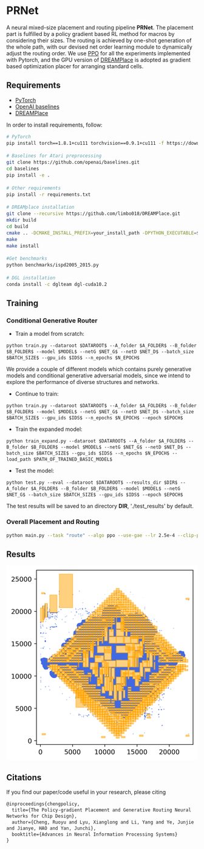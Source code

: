 # PRNet

A neural mixed-size placement and routing pipeline **PRNet**. The placement part is fulfilled by a policy gradient based RL method for macros by considering their sizes. The routing is achieved by one-shot generation of the whole path, with our devised net order learning module to dynamically adjust the routing order. We use [PPO](https://github.com/ikostrikov/pytorch-a2c-ppo-acktr-gail) for all the experiments implemented with Pytorch, and the GPU version of
[DREAMPlace](https://github.com/limbo018/DREAMPlace) is adopted as gradient based optimization placer for arranging standard cells.

## Requirements

* [PyTorch](http://pytorch.org/)
* [OpenAI baselines](https://github.com/openai/baselines)
* [DREAMPlace](https://github.com/limbo018/DREAMPlace)

In order to install requirements, follow:

```bash
# PyTorch
pip install torch==1.8.1+cu111 torchvision==0.9.1+cu111 -f https://download.pytorch.org/whl/lts/1.8/torch_lts.html

# Baselines for Atari preprocessing
git clone https://github.com/openai/baselines.git
cd baselines
pip install -e .

# Other requirements
pip install -r requirements.txt

# DREAMplace installation
git clone --recursive https://github.com/limbo018/DREAMPlace.git
mkdir build 
cd build 
cmake .. -DCMAKE_INSTALL_PREFIX=your_install_path -DPYTHON_EXECUTABLE=$(which python)
make 
make install

#Get benchmarks
python benchmarks/ispd2005_2015.py

# DGL installation
conda install -c dglteam dgl-cuda10.2
```

## Training

### Conditional Generative Router

* Train a model from scratch:
```
python train.py --dataroot $DATAROOT$ --A_folder $A_FOLDER$ --B_folder $B_FOLDER$ --model $MODEL$ --netG $NET_G$ --netD $NET_D$ --batch_size $BATCH_SIZE$ --gpu_ids $IDS$ --n_epochs $N_EPOCH$
```

We provide a couple of different models which contains purely generative models and conditional generative adversarial models, since we intend to explore the performance of diverse structures and networks.

* Continue to train:
```
python train.py --dataroot $DATAROOT$ --A_folder $A_FOLDER$ --B_folder $B_FOLDER$ --model $MODEL$ --netG $NET_G$ --netD $NET_D$ --batch_size $BATCH_SIZE$ --gpu_ids $IDS$ --n_epochs $N_EPOCH$ --epoch $EPOCH$
```

* Train the expanded model:
```
python train_expand.py --dataroot $DATAROOT$ --A_folder $A_FOLDER$ --B_folder $B_FOLDER$ --model $MODEL$ --netG $NET_G$ --netD $NET_D$ --batch_size $BATCH_SIZE$ --gpu_ids $IDS$ --n_epochs $N_EPOCH$ --load_path $PATH_OF_TRAINED_BASIC_MODEL$
```

* Test the model:
```
python test.py --eval --dataroot $DATAROOT$ --results_dir $DIR$ --A_folder $A_FOLDER$ --B_folder $B_FOLDER$ --model $MODEL$ --netG $NET_G$ --batch_size $BATCH_SIZE$ --gpu_ids $IDS$ --epoch $EPOCH$
```
The test results will be saved to an directory **DIR**, './test_results' by default.

### Overall Placement and Routing

```bash
python main.py --task "route" --algo ppo --use-gae --lr 2.5e-4 --clip-param 0.1 --value-loss-coef 0.5 --num-processes 1 --num-steps 2162 --num-mini-batch 1 --log-interval 1 --use-linear-lr-decay --entropy-coef 0.01 --log-name 3-01 --net-num 1452 --cell-num 710 --base1 28500 --base2 70000 --rate1 0.03 --rate2 0.008

```

## Results

![circuit adaptec4](imgs/adaptec4.png)

## Citations

If you find our paper/code useful in your research, please citing
```
@inproceedings{chengpolicy,
  title={The Policy-gradient Placement and Generative Routing Neural Networks for Chip Design},
  author={Cheng, Ruoyu and Lyu, Xianglong and Li, Yang and Ye, Junjie and Jianye, HAO and Yan, Junchi},
  booktitle={Advances in Neural Information Processing Systems}
}
```